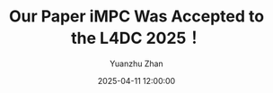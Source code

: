 ---
layout: post
title: "Our Paper iMPC Was Accepted to the L4DC 2025！"
date: 2025-04-11 12:00:00
categories: 
  - news
author: "Yuanzhu Zhan"
---